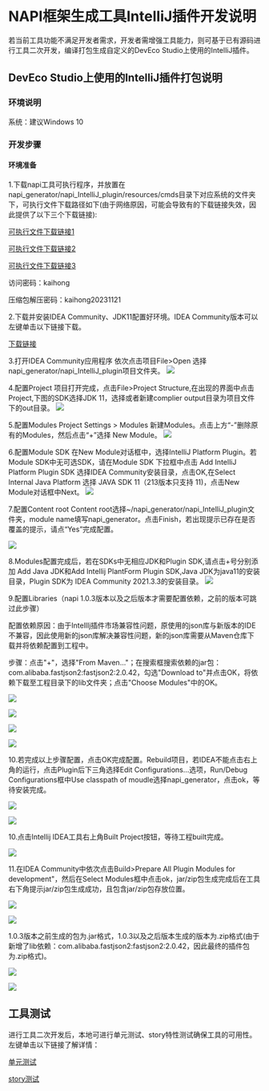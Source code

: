 # NAPI框架生成工具IntelliJ插件开发说明

若当前工具功能不满足开发者需求，开发者需增强工具能力，则可基于已有源码进行工具二次开发，编译打包生成自定义的DevEco Studio上使用的IntelliJ插件。

## DevEco Studio上使用的IntelliJ插件打包说明

### 环境说明

系统：建议Windows 10

### 开发步骤

#### 环境准备

1.下载napi工具可执行程序，并放置在napi_generator/napi_IntelliJ_plugin/resources/cmds目录下对应系统的文件夹下，可执行文件下载路径如下(由于网络原因，可能会导致有的下载链接失效，因此提供了以下三个下载链接):

[可执行文件下载链接1](http://ftpkaihongdigi.i234.me:5000/sharing/yaRiKSjBI)

[可执行文件下载链接2](http://ftp.kaihong.com:5000/fsdownload/yaRiKSjBI/)

[可执行文件下载链接3](http://ftp.kaihongdigi.com:5000/fsdownload/yaRiKSjBI/)

访问密码：kaihong

压缩包解压密码：kaihong20231121

2.下载并安装IDEA Community、JDK11配置好环境。IDEA Community版本可以左键单击以下链接下载。

[下载链接](https://www.jetbrains.com/idea/download/)

3.打开IDEA Community应用程序
依次点击项目File>Open 选择napi_generator/napi_IntelliJ_plugin项目文件夹。
![](../../../figures/IntelliJ_env_config_open_proj.png)

4.配置Project
项目打开完成，点击File>Project Structure,在出现的界面中点击Project,下图的SDK选择JDK 11，选择或者新建complier output目录为项目文件下的out目录。
![](../../../figures/IntelliJ_env_proj_structure.png)

5.配置Modules
Project Settings > Modules 新建Modules。点击上方“-”删除原有的Modules，然后点击“+”选择 New Module。
![](../../../figures/IntelliJ_env_Proj_Module.png)

6.配置Module SDK
在New Module对话框中，选择IntelliJ Platform Plugin。若Module SDK中无可选SDK，请在Module SDK 下拉框中点击 Add IntelliJ Platform Plugin SDK 选择IDEA Community安装目录，点击OK,在Select Internal Java Platform 选择 JAVA SDK 11（213版本只支持 11)，点击New Module对话框中Next。
![](../../../figures/IntelliJ_env_Proj_Module_New.png)

7.配置Content root
Content root选择~/napi_generator/napi_IntelliJ_plugin文件夹，module name填写napi_generator。点击Finish，若出现提示已存在是否覆盖的提示，请点“Yes”完成配置。

![](../../../figures/IntelliJ_env_module_root.png)

8.Modules配置完成后，若在SDKs中无相应JDK和Plugin SDK,请点击+号分别添加 Add Java JDK和Add Intellij PlantForm Plugin SDK,Java JDK为java11的安装目录，Plugin SDK为 IDEA Community 2021.3.3的安装目录。
![](../../../figures/IntelliJ_env_config_SDKs.png)

9.配置Libraries（napi 1.0.3版本以及之后版本才需要配置依赖，之前的版本可跳过此步骤）

配置依赖原因：由于IntellIj插件市场兼容性问题，原使用的json库与新版本的IDE不兼容，因此使用新的json库解决兼容性问题，新的json库需要从Maven仓库下载并将依赖配置到工程中。

步骤：点击"+"，选择"From Maven..."；在搜索框搜索依赖的jar包：com.alibaba.fastjson2:fastjson2:2.0.42，勾选"Download to"并点击OK，将依赖下载至工程目录下的lib文件夹；点击"Choose Modules"中的OK。

![](../../../figures/IntelliJ_env_config_libs.png)

![](../../../figures/IntelliJ_env_config_libs_download.png)

![](../../../figures/IntelliJ_env_config_libs_choose_module.png)

![](../../../figures/IntelliJ_env_config_libs_check.png)

10.若完成以上步骤配置，点击OK完成配置。Rebuild项目，若IDEA不能点击右上角的运行，点击Plugin后下三角选择Edit Configurations...选项，Run/Debug Configurations框中Use classpath of moudle选择napi_generator，点击ok，等待安装完成。

![](../../../figures/IntelliJ_env_configurations.png)

![](../../../figures/IntelliJ_env_run_debug.png)

10.点击Intellij IDEA工具右上角Built Project按钮，等待工程built完成。

![](../../../figures/IntelliJ_env_built_pro.png)

11.在IDEA Community中依次点击Build>Prepare All Plugin Modules for development"，然后在Select Modules框中点击ok，jar/zip包生成完成后在工具右下角提示jar/zip包生成成功，且包含jar/zip包存放位置。

![](../../../figures/IntelliJ_env_built_jar.png)

![](../../../figures/IntelliJ_env_select_moudles.png)

1.0.3版本之前生成的包为.jar格式，1.0.3以及之后版本生成的版本为.zip格式(由于新增了lib依赖：com.alibaba.fastjson2:fastjson2:2.0.42，因此最终的插件包为.zip格式)。

![](../../../figures/IntelliJ_env_built_jar_success.png)

![](../../../figures/IntelliJ_env_built_zip_success.png)



## 工具测试

进行工具二次开发后，本地可进行单元测试、story特性测试确保工具的可用性。左键单击以下链接了解详情：

[单元测试](https://gitee.com/openharmony/napi_generator/blob/master/test/unittest/README_ZH.md)

[story测试](https://gitee.com/openharmony/napi_generator/blob/master/test/storytest/README_ZH.md)

